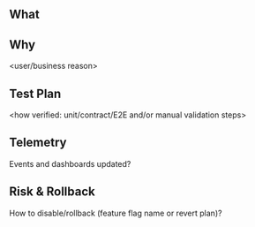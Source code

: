 
## What
<change summary>

## Why
<user/business reason>

## Test Plan
<how verified: unit/contract/E2E and/or manual validation steps>

## Telemetry
Events and dashboards updated?

## Risk & Rollback
How to disable/rollback (feature flag name or revert plan)?
